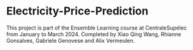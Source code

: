 # Electricity-Price-Prediction

This project is part of the Ensemble Learning course at CentraleSupélec from January to March 2024. Completed by Xiao Qing Wang, Rhianne Gonsalves, Gabriele Genovese and Alix Vermeulen.
